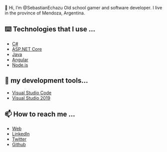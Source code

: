 👋 Hi, I’m @SebastianEchazu Old school gamer and software developer. I live in the province of Mendoza, Argentina.

## ⌨️ Technologies that I use ...

* [C#](https://docs.microsoft.com/es-es/dotnet/csharp/tour-of-csharp/) 
* [ASP.NET Core](https://docs.microsoft.com/en-us/aspnet/core/?view=aspnetcore-5.0&source=docs)
* [Java](https://www.java.com/es/)
* [Angular](https://angular.io/)
* [Node.js](https://nodejs.org/es/)

## 🔧 my development tools...

- [Visual Studio Code](https://code.visualstudio.com/)
- [Visual Studio 2019](https://visualstudio.microsoft.com/es/downloads/)

## 📫 How to reach me ...
* [Web](https://sebastianechazu.com/)
* [LinkedIn](https://www.linkedin.com/in/sebastian-echazu/)
* [Twitter](https://twitter.com/sebasechazu)
* [Github](https://github.com/SebastianEchazu)

<!---
SebastianEchazu/SebastianEchazu is a ✨ special ✨ repository because its `README.md` (this file) appears on your GitHub profile.
You can click the Preview link to take a look at your changes.
--->